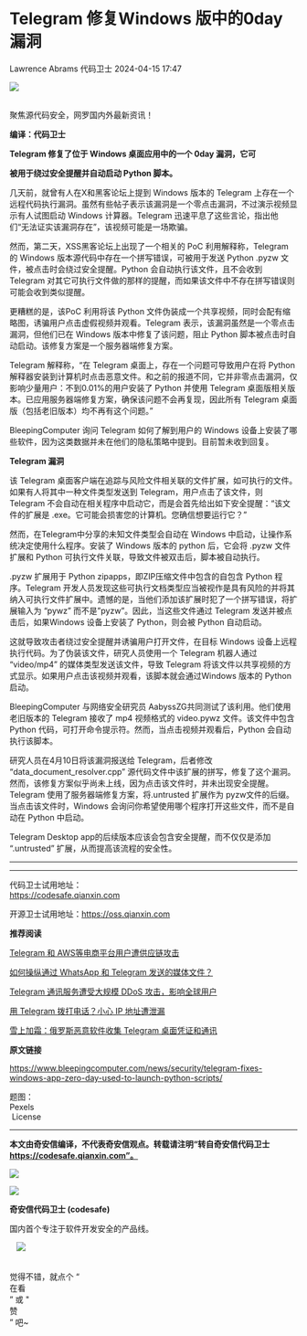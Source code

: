 #  Telegram 修复Windows 版中的0day漏洞   
Lawrence Abrams  代码卫士   2024-04-15 17:47  
  
![](https://mmbiz.qpic.cn/mmbiz_gif/Az5ZsrEic9ot90z9etZLlU7OTaPOdibteeibJMMmbwc29aJlDOmUicibIRoLdcuEQjtHQ2qjVtZBt0M5eVbYoQzlHiaw/640?wx_fmt=gif "")  
  
   
聚焦源代码安全，网罗国内外最新资讯！  
  
**编译：代码卫士**  
  
**Telegram 修复了位于 Windows 桌面应用中的一个 0day 漏洞，它可**  
  
**被用于绕过安全提醒并自动启动 Python 脚本。**  
  
  
  
几天前，就曾有人在X和黑客论坛上提到 Windows 版本的 Telegram 上存在一个远程代码执行漏洞。虽然有些帖子表示该漏洞是一个零点击漏洞，不过演示视频显示有人试图启动 Windows 计算器。Telegram 迅速平息了这些言论，指出他们“无法证实该漏洞存在”，该视频可能是一场欺骗。  
  
然而，第二天，XSS黑客论坛上出现了一个相关的 PoC 利用解释称，Telegram 的 Windows 版本源代码中存在一个拼写错误，可被用于发送 Python .pyzw 文件，被点击时会绕过安全提醒。Python 会自动执行该文件，且不会收到 Telegram 对其它可执行文件做的那样的提醒，而如果该文件中不存在拼写错误则可能会收到类似提醒。  
  
更糟糕的是，该PoC 利用将该 Python 文件伪装成一个共享视频，同时会配有缩略图，诱骗用户点击虚假视频并观看。Telegram 表示，该漏洞虽然是一个零点击漏洞，但他们已在 Windows 版本中修复了该问题，阻止 Python 脚本被点击时自动启动。该修复方案是一个服务器端修复方案。  
  
Telegram 解释称，“在 Telegram 桌面上，存在一个问题可导致用户在将 Python 解释器安装到计算机时点击恶意文件。和之前的报道不同，它并非零点击漏洞，仅影响少量用户：不到0.01%的用户安装了 Python 并使用 Telegram 桌面版相关版本。已应用服务器端修复方案，确保该问题不会再复现，因此所有 Telegram 桌面版（包括老旧版本）均不再有这个问题。”  
  
BleepingComputer 询问 Telegram 如何了解到用户的 Windows 设备上安装了哪些软件，因为这类数据并未在他们的隐私策略中提到。目前暂未收到回复。  
  
  
**Telegram 漏洞**  
  
  
该 Telegram 桌面客户端在追踪与风险文件相关联的文件扩展，如可执行的文件。如果有人将其中一种文件类型发送到 Telegram，用户点击了该文件，则Telegram 不会自动在相关程序中启动它，而是会首先给出如下安全提醒：“该文件的扩展是 .exe。它可能会损害您的计算机。您确信想要运行它？”  
  
然而，在Telegram中分享的未知文件类型会自动在 Windows 中启动，让操作系统决定使用什么程序。安装了 Windows 版本的 python 后，它会将 .pyzw 文件扩展和 Python 可执行文件关联，导致文件被双击后，脚本被自动执行。  
  
.pyzw 扩展用于 Python zipapps，即ZIP压缩文件中包含的自包含 Python 程序。Telegram 开发人员发现这些可执行文档类型应当被视作是具有风险的并将其纳入可执行文件扩展中。遗憾的是，当他们添加该扩展时犯了一个拼写错误，将扩展输入为 “pywz” 而不是”pyzw”。因此，当这些文件通过 Telegram 发送并被点击后，如果Windows 设备上安装了 Python，则会被 Python 自动启动。  
  
这就导致攻击者绕过安全提醒并诱骗用户打开文件，在目标 Windows 设备上远程执行代码。为了伪装该文件，研究人员使用一个 Telegram 机器人通过 “video/mp4” 的媒体类型发送该文件，导致 Telegram 将该文件以共享视频的方式显示。如果用户点击该视频并观看，该脚本就会通过Windows 版本的 Python 启动。  
  
BleepingComputer 与网络安全研究员 AabyssZG共同测试了该利用。他们使用老旧版本的 Telegram 接收了 mp4 视频格式的 video.pywz 文件。该文件中包含 Python 代码，可打开命令提示符。然而，当点击视频并观看后，Python 会自动执行该脚本。  
  
研究人员在4月10日将该漏洞报送给 Telegram，后者修改 “data_document_resolver.cpp” 源代码文件中该扩展的拼写，修复了这个漏洞。然而，该修复方案似乎尚未上线，因为点击该文件时，并未出现安全提醒。Telegram 使用了服务器端修复方案，将.untrusted 扩展作为 pyzw文件的后缀。当点击该文件时，Windows 会询问你希望使用哪个程序打开这些文件，而不是自动在 Python 中启动。  
  
Telegram Desktop app的后续版本应该会包含安全提醒，而不仅仅是添加 “.untrusted” 扩展，从而提高该流程的安全性。  
  
  
****  
****  
代码卫士试用地址：  
https://codesafe.qianxin.com  
  
开源卫士试用地址：https://oss.qianxin.com  
  
  
  
  
  
  
  
  
  
  
  
  
**推荐阅读**  
  
[Telegram 和 AWS等电商平台用户遭供应链攻击](http://mp.weixin.qq.com/s?__biz=MzI2NTg4OTc5Nw==&mid=2247517920&idx=2&sn=9b81bba53ca92b9dba48012df9a9d2cb&chksm=ea94b78adde33e9c5b9a7a2184d0c433e97efba3d73c58471d585199cd6d4d88409f7bd57770&scene=21#wechat_redirect)  
  
  
[如何操纵通过 WhatsApp 和 Telegram 发送的媒体文件？](http://mp.weixin.qq.com/s?__biz=MzI2NTg4OTc5Nw==&mid=2247490428&idx=1&sn=c3612b2a032e14373c9548f49a544810&chksm=ea972a16dde0a30026e0ea810c67a930b83d880f96cfb86f0e7030846cbd4e0747da0d5b77cc&scene=21#wechat_redirect)  
  
  
[Telegram 通讯服务遭受大规模 DDoS 攻击，影响全球用户](http://mp.weixin.qq.com/s?__biz=MzI2NTg4OTc5Nw==&mid=2247490187&idx=3&sn=b810db8ffd735c04f3a5f8dbd2ccbfb2&chksm=ea972be1dde0a2f7fdff562393cd33a88b22d32df7db52201dc00468c3a221ca8addfe4c049a&scene=21#wechat_redirect)  
  
  
[用 Telegram 拨打电话？小心 IP 地址遭泄漏](http://mp.weixin.qq.com/s?__biz=MzI2NTg4OTc5Nw==&mid=2247488180&idx=2&sn=0a7dc6f09ee20985436f6913fa86dbd5&chksm=ea9723dedde0aac87de56975900a6eec38cb66644f41a510f319cfbc1b3a274b826fee4251be&scene=21#wechat_redirect)  
  
  
[雪上加霜：俄罗斯恶意软件收集 Telegram 桌面凭证和通讯](http://mp.weixin.qq.com/s?__biz=MzI2NTg4OTc5Nw==&mid=2247487147&idx=3&sn=520d7b6164a44c7f964f7573834a0e43&chksm=ea973fc1dde0b6d7f2428db2d2c32b58b4cc3d671840dffefa8863340cf7a82f782b5fab6bc6&scene=21#wechat_redirect)  
  
  
  
  
**原文链接**  
  
  
https://www.bleepingcomputer.com/news/security/telegram-fixes-windows-app-zero-day-used-to-launch-python-scripts/  
  
  
题图：  
Pexels  
 License  
  
****  
**本文由奇安信编译，不代表奇安信观点。转载请注明“转自奇安信代码卫士 https://codesafe.qianxin.com”。**  
  
  
  
  
![](https://mmbiz.qpic.cn/mmbiz_jpg/oBANLWYScMSf7nNLWrJL6dkJp7RB8Kl4zxU9ibnQjuvo4VoZ5ic9Q91K3WshWzqEybcroVEOQpgYfx1uYgwJhlFQ/640?wx_fmt=jpeg "")  
  
![](https://mmbiz.qpic.cn/mmbiz_jpg/oBANLWYScMSN5sfviaCuvYQccJZlrr64sRlvcbdWjDic9mPQ8mBBFDCKP6VibiaNE1kDVuoIOiaIVRoTjSsSftGC8gw/640?wx_fmt=jpeg "")  
  
**奇安信代码卫士 (codesafe)**  
  
国内首个专注于软件开发安全的产品线。  
  
   ![](https://mmbiz.qpic.cn/mmbiz_gif/oBANLWYScMQ5iciaeKS21icDIWSVd0M9zEhicFK0rbCJOrgpc09iaH6nvqvsIdckDfxH2K4tu9CvPJgSf7XhGHJwVyQ/640?wx_fmt=gif "")  
  
   
觉得不错，就点个 “  
在看  
” 或 "  
赞  
” 吧~  
  
